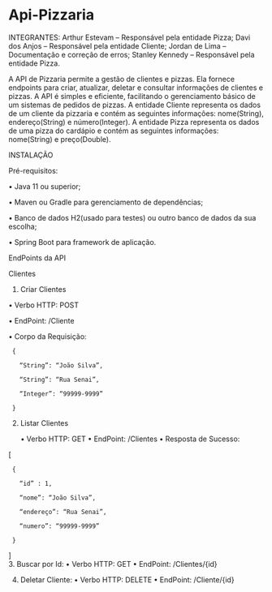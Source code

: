 # Api-Pizzaria

INTEGRANTES:
Arthur Estevam – Responsável pela entidade Pizza;
Davi dos Anjos – Responsável pela entidade Cliente;
Jordan de Lima – Documentação e correção de erros;
Stanley Kennedy – Responsável pela entidade Pizza.


A API de Pizzaria permite a gestão de clientes e pizzas. Ela fornece endpoints para criar, atualizar, deletar e consultar informações de clientes e pizzas. A API é simples e eficiente, facilitando o gerenciamento básico de um sistemas de pedidos de pizzas.
A entidade Cliente representa os dados de um cliente da pizzaria e contém as seguintes informações: nome(String), endereço(String) e número(Integer). A entidade Pizza representa os dados de uma pizza do cardápio e contém as seguintes informações: nome(String) e preço(Double). 

INSTALAÇÃO

Pré-requisitos:

•	Java 11 ou superior;

•	Maven ou Gradle para gerenciamento de dependências;

•	Banco de dados H2(usado para testes) ou outro banco de dados da sua escolha;

•	Spring Boot para framework de aplicação.

EndPoints da API

Clientes

1.	Criar Clientes
   
   •	Verbo HTTP: POST

   •	EndPoint: /Cliente

   •	Corpo da Requisição:
   
     {
     
       “String”: “João Silva”,
       
       “String”: “Rua Senai”,
       
       “Integer”: “99999-9999”
       
     }

2.	Listar Clientes
   
      •	Verbo HTTP: GET
      •	EndPoint: /Clientes
      •	Resposta de Sucesso:
  	
   [
  	
     {

  	   “id” : 1,
  	
  	   “nome”: “João Silva”,
  	
  	   “endereço”: “Rua Senai”,
  	
  	   “numero”: “99999-9999”
  	
     }

   ]	
3.	Buscar por Id:
•	Verbo HTTP: GET
•	EndPoint: /Clientes/{id}

4.	Deletar Cliente:
•	Verbo HTTP: DELETE
•	EndPoint: /Cliente/{id}

